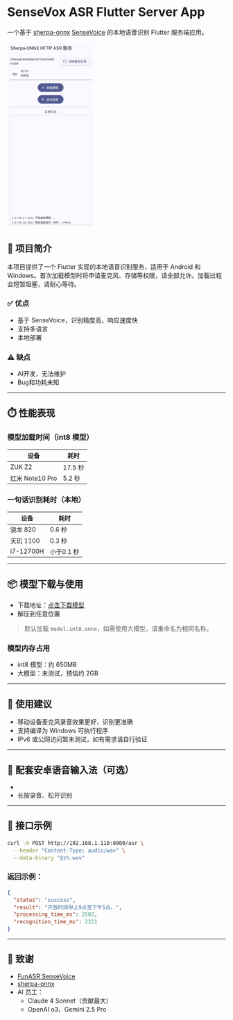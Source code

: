 # SenseVox ASR Flutter Server App

一个基于 [sherpa-onnx](https://github.com/k2-fsa/sherpa-onnx) [SenseVoice](https://github.com/FunAudioLLM/SenseVoice) 的本地语音识别 Flutter 服务端应用。

<img src="./image.jpg" alt="项目示意图" width="200" />

## 🧠 项目简介

本项目提供了一个 Flutter 实现的本地语音识别服务，适用于 Android 和 Windows。首次加载模型时将申请麦克风、存储等权限，请全部允许。加载过程会短暂阻塞，请耐心等待。

### ✅ 优点

- 基于 SenseVoice，识别精度高，响应速度快
- 支持多语言
- 本地部署

### ⚠️ 缺点

- AI开发，无法维护
- Bug和功耗未知

---

## ⏱️ 性能表现

### 模型加载时间（int8 模型）

| 设备           | 耗时       |
|----------------|------------|
| ZUK Z2         | 17.5 秒    |
| 红米 Note10 Pro| 5.2 秒     |

### 一句话识别耗时（本地）

| 设备           | 耗时       |
|----------------|------------|
| 骁龙 820       | 0.6 秒     |
| 天玑 1100      | 0.3 秒     |
| i7-12700H      | 小于0.1 秒     |

---

## 📦 模型下载与使用

- 下载地址：[点击下载模型](https://github.com/k2-fsa/sherpa-onnx/releases/download/asr-models/sherpa-onnx-sense-voice-zh-en-ja-ko-yue-2024-07-17.tar.bz2)
- 解压到任意位置

> 默认加载 `model.int8.onnx`，如需使用大模型，请重命名为相同名称。

### 模型内存占用

- int8 模型：约 650MB
- 大模型：未测试，预估约 2GB

---

## 📱 使用建议

- 移动设备麦克风录音效果更好，识别更准确
- 支持编译为 Windows 可执行程序
- IPv6 或公网访问暂未测试，如有需求请自行验证

---

## 📲 配套安卓语音输入法（可选）

- 
- 长按录音、松开识别

---

## 📡 接口示例

```bash
curl -X POST http://192.168.1.110:8000/asr \
  --header "Content-Type: audio/wav" \
  --data-binary "@zh.wav"
```

### 返回示例：

```json
{
  "status": "success",
  "result": "开放时间早上9点至下午5点。",
  "processing_time_ms": 2502,
  "recognition_time_ms": 2221
}
```

---

## 🙏 致谢

- [FunASR SenseVoice](https://github.com/FunAudioLLM/SenseVoice)
- [sherpa-onnx](https://github.com/k2-fsa/sherpa-onnx)
- AI 员工：
  - Claude 4 Sonnet（贡献最大）
  - OpenAI o3、Gemini 2.5 Pro
